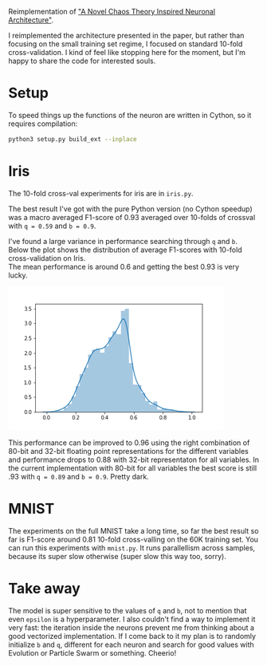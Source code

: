 Reimplementation of ["A Novel Chaos Theory Inspired Neuronal Architecture"](https://arxiv.org/pdf/1905.12601.pdf).     

I reimplemented the architecture presented in the paper, but rather than focusing on the small training set
regime, I focused on standard 10-fold cross-validation. I kind of feel like stopping here for the moment, but
I'm happy to share the code for interested souls.

# Setup

To speed things up the functions of the neuron are written in Cython, so it requires compilation:

```bash
python3 setup.py build_ext --inplace
```


# Iris

The 10-fold cross-val experiments for iris are in ```iris.py```.

The best result I've got with the pure Python version (no Cython speedup) was a macro averaged F1-score of 0.93 averaged over 
10-folds of crossval with ```q = 0.59``` and ```b = 0.9```.   


I've found a large variance in performance searching through ```q``` and ```b```.    
Below the plot shows the distribution of average F1-scores with 10-fold cross-validation on Iris.   
The mean performance is around 0.6 and getting the best 0.93 is very lucky.

![distplot](dist.png)


This performance can be improved to 0.96 using the right combination of 80-bit and 32-bit floating point 
representations for the different variables and performance drops to 0.88 with 32-bit representaton for
all variables. In the current implementation with 80-bit for all variables the best score is still .93
with ```q = 0.89``` and ```b = 0.9```. Pretty dark.

# MNIST

The experiments on the full MNIST take a long time, so far the best result so far is F1-score around 0.81 
10-fold cross-valling on the 60K training set. You can run this experiments with ```mnist.py```. It runs
parallellism across samples, because its super slow otherwise (super slow this way too, sorry).


# Take away

The model is super sensitive to the values of ```q``` and ```b```, not to mention that even ```epsilon``` is a hyperparameter.
I also couldn't find a way to implement it very fast: the iteration inside the neurons prevent me from thinking about a
good vectorized implementation. If I come back to it my plan is to randomly initialize ```b``` and ```q```, different for
each neuron and search for good values with Evolution or Particle Swarm or something. Cheerio!
